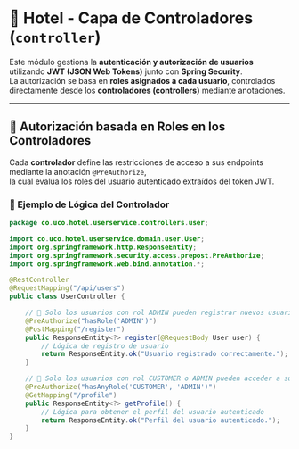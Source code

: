 # 🏨 Hotel  - Capa de Controladores (`controller`)

Este módulo gestiona la **autenticación y autorización de usuarios** utilizando **JWT (JSON Web Tokens)** junto con **Spring Security**.  
La autorización se basa en **roles asignados a cada usuario**, controlados directamente desde los **controladores (controllers)** mediante anotaciones.

---

## 🔐 Autorización basada en Roles en los Controladores

Cada **controlador** define las restricciones de acceso a sus endpoints mediante la anotación `@PreAuthorize`,  
la cual evalúa los roles del usuario autenticado extraídos del token JWT.

### 🧩 Ejemplo de Lógica del Controlador

```java
package co.uco.hotel.userservice.controllers.user;

import co.uco.hotel.userservice.domain.user.User;
import org.springframework.http.ResponseEntity;
import org.springframework.security.access.prepost.PreAuthorize;
import org.springframework.web.bind.annotation.*;

@RestController
@RequestMapping("/api/users")
public class UserController {

    // 🔸 Solo los usuarios con rol ADMIN pueden registrar nuevos usuarios
    @PreAuthorize("hasRole('ADMIN')")
    @PostMapping("/register")
    public ResponseEntity<?> register(@RequestBody User user) {
        // Lógica de registro de usuario
        return ResponseEntity.ok("Usuario registrado correctamente.");
    }

    // 🔸 Solo los usuarios con rol CUSTOMER o ADMIN pueden acceder a su perfil
    @PreAuthorize("hasAnyRole('CUSTOMER', 'ADMIN')")
    @GetMapping("/profile")
    public ResponseEntity<?> getProfile() {
        // Lógica para obtener el perfil del usuario autenticado
        return ResponseEntity.ok("Perfil del usuario autenticado.");
    }
}
